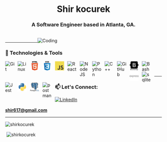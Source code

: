 <h1 align="center">Shir kocurek</h1>
<h3 align="center">A Software Engineer based in Atlanta, GA.</h3>
<br/>
<img align="right" alt="Coding" width="400" src="https://media.tenor.com/bQCwwu0yF90AAAAj/developer-workstation.gif" />

---
### 🔧 Technologies & Tools

<img align="left" alt="Git" width="30px" style="padding-right:10px;" src="https://cdn.jsdelivr.net/gh/devicons/devicon/icons/git/git-original.svg" />
<img align="left" alt="Linux" width="30px" style="padding-right:10px;" src="https://cdn.jsdelivr.net/gh/devicons/devicon/icons/linux/linux-original.svg" />
<img align="left" alt="HTML" width="30px" style="padding-right:10px;" src="https://raw.githubusercontent.com/devicons/devicon/master/icons/html5/html5-original-wordmark.svg" />
<img align="left" alt="CSS" width="30px" style="padding-right:10px;" src="https://raw.githubusercontent.com/devicons/devicon/master/icons/css3/css3-original-wordmark.svg" />
<img align="left" alt="JavaScript" width="30px" style="padding-right:10px;" src="https://raw.githubusercontent.com/devicons/devicon/master/icons/javascript/javascript-original.svg" />
<img align="left" alt="React" width="30px" style="padding-right:10px;" src="https://cdn.jsdelivr.net/gh/devicons/devicon/icons/react/react-original.svg" />
<img align="left" alt="NodeJS" width="30px" style="padding-right:10px;" src="https://cdn.jsdelivr.net/gh/devicons/devicon/icons/nodejs/nodejs-original.svg" />
<img align="left" alt="Python" width="30px" style="padding-right:10px;" src="https://cdn.jsdelivr.net/gh/devicons/devicon/icons/python/python-plain.svg" />
<img align="left" alt="C++" width="30px" style="padding-right:10px;" src="https://cdn.jsdelivr.net/gh/devicons/devicon/icons/cplusplus/cplusplus-line.svg" />
<img align="left" alt="GitHub" width="30px" style="padding-right:10px;" src="https://cdn.jsdelivr.net/gh/devicons/devicon/icons/github/github-original.svg" />
<img align="left" alt="Bootstrap" width="30px" style="padding-right:10px;" src="https://raw.githubusercontent.com/devicons/devicon/master/icons/bootstrap/bootstrap-plain-wordmark.svg" />
<img align="left" alt="Bash" width="30px" style="padding-right:10px;" src="https://cdn.jsdelivr.net/gh/devicons/devicon/icons/bash/bash-original.svg" />
<img align="left" alt="express" width="30px" style="padding-right:10px;" src="https://raw.githubusercontent.com/devicons/devicon/master/icons/express/express-original-wordmark.svg" />
<img align="left" alt="sqlite" width="30px" style="padding-right:10px;" src="https://www.vectorlogo.zone/logos/sqlite/sqlite-icon.svg" />
<img align="left" alt="Jest" width="30px" style="padding-right:10px;" src="https://www.vectorlogo.zone/logos/jestjsio/jestjsio-icon.svg" />
<img align="left" alt="Python" width="30px" style="padding-right:10px;" src="https://raw.githubusercontent.com/devicons/devicon/master/icons/python/python-original.svg" />
<img align="left" alt="postgres" width="30px" style="padding-right:10px;" src="https://raw.githubusercontent.com/devicons/devicon/master/icons/postgresql/postgresql-original-wordmark.svg" />
<img align="left" alt="postman" width="30px" style="padding-right:10px;" src="https://www.vectorlogo.zone/logos/getpostman/getpostman-icon.svg" />


<br />
<br/>


---
### 📫 Let's Connect:
<a href="https://www.linkedin.com/in/shir-kocurek-637bb51a5">![LinkedIn](https://img.shields.io/badge/linkedin-%230077B5.svg?style=for-the-badge&logo=linkedin&logoColor=white)</a>
<br/>
<br/>
**shir617@gmail.com**

---
<p><img align="left" src="https://github-readme-stats.vercel.app/api/top-langs?username=shirkocurek&show_icons=true&locale=en&layout=compact" alt="shirkocurek" /></p>
<br/>
<p>&nbsp;<img align="center" src="https://github-readme-stats.vercel.app/api?username=shirkocurek&show_icons=true&locale=en" alt="shirkocurek" /></p>




<!--
**shirkocurek/shirkocurek** is a ✨ _special_ ✨ repository because its `README.md` (this file) appears on your GitHub profile.

Here are some ideas to get you started:

- 🔭 I’m currently working on ...
- 🌱 I’m currently learning ...
- 👯 I’m looking to collaborate on ...
- 🤔 I’m looking for help with ...
- 💬 Ask me about ...
- 📫 How to reach me: ...
- 😄 Pronouns: ...
- ⚡ Fun fact: ...
-->
